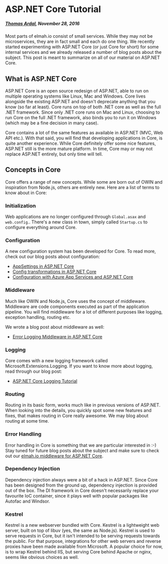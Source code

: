 # ASP.NET Core Tutorial##### [Thomas Ardal](http://elmah.io/about/), November 28, 2016Most parts of elmah.io consist of small services. While they may not be microservices, they are in fact small and each do one thing. We recently started experimenting with ASP.NET Core (or just Core for short) for some internal services and we already released a number of blog posts about the subject. This post is meant to summarize on all of our material on ASP.NET Core.## What is ASP.NET CoreASP.NET Core is an open source redesign of ASP.NET, able to run on multiple operating systems like Linux, Mac and Windows. Core lives alongside the existing ASP.NET and doesn't deprecate anything that you know (so far at least). Core runs on top of both .NET core as well as the full .NET framework. Since only .NET core runs on Mac and Linux, choosing to run Core on the full .NET framework, also binds you to run it on Windows (which may be a fine decision in many case).Core contains a lot of the same features as available in ASP.NET (MVC, Web API etc.). With that said, you will find that developing applications in Core, is quite another experience. While Core definitely offer some nice features, ASP.NET still is the more mature platform. In time, Core may or may not replace ASP.NET entirely, but only time will tell.## Concepts in CoreCore offers a range of new concepts. While some are born out of OWIN and inspiration from Node.js, others are entirely new. Here are a list of terms to know about in Core:### InitializationWeb applications are no longer configured through `Global.asax` and `web.config`.. There's a new class in town, simply called `Startup.cs` to configure everything around Core.### ConfigurationA new configuration system has been developed for Core. To read more, check out our blog posts about configuration:- [AppSettings in ASP.NET Core](appsettings-in-aspnetcore.md)
- [Config transformations in ASP.NET Core](config-transformations-in-aspnetcore.md)
- [Configuration with Azure App Services and ASP.NET Core](configuration-with-azure-app-services-and-aspnetcore,md)

### Middleware

Much like OWIN and Node.js, Core uses the concept of middleware. Middleware are code components executed as part of the application pipeline. You will find middleware for a lot of different purposes like logging, exception handling, routing etc.

We wrote a blog post about middleware as well:

- [Error Logging Middleware in ASP.NET Core](error-logging-middleware-in-aspnetcore.md)

### Logging

Core comes with a new logging framework called Microsoft.Extensions.Logging. If you want to know more about logging, read through our blog post:

- [ASP.NET Core Logging Tutorial](aspnetcore-logging-tutorial.md)

### Routing

Routing in its basic form, works much like in previous versions of ASP.NET. When looking into the details, you quickly spot some new features and fixes, that makes routing in Core really awesome. We may blog about routing at some time.

### Error Handling

Error handling in Core is something that we are particular interested in :-) Stay tuned for future blog posts about the subject and make sure to check out our [elmah.io middleware for ASP.NET Core](http://docs.elmah.io/logging-to-elmah-io-from-aspnet-core/).

### Dependency Injection

Dependency injection always were a bit of a hack in ASP.NET. Since Core has been designed from the ground up, dependency injection is provided out of the box. The DI framework in Core doesn't necessarily replace your favourite IoC container, since it plays well with popular packages like Autofac and Windsor.

### Kestrel

Kestrel is a new webserver bundled with Core. Kestrel is a lightweight web server, built on top of libuv (yes, the same as Node.js). Kestrel is used to serve requests in Core, but it isn't intended to be serving requests towards the public. For that purpose, integrations for other web servers and reverse proxies have been made available from Microsoft. A popular choice for now, is to wrap Kestrel behind IIS, but serving Core behind Apache or nginx, seems like obvious choices as well.